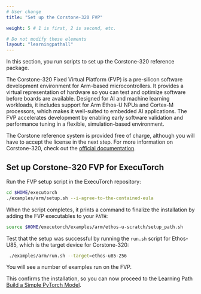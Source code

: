 ```yaml
---
# User change
title: "Set up the Corstone-320 FVP"

weight: 5 # 1 is first, 2 is second, etc.

# Do not modify these elements
layout: "learningpathall"
---
```


In this section, you run scripts to set up the Corstone-320 reference package.

The Corstone-320 Fixed Virtual Platform (FVP) is a pre-silicon software development environment for Arm-based microcontrollers. It provides a virtual representation of hardware so you can test and optimize software before boards are available. Designed for AI and machine learning workloads, it includes support for Arm Ethos-U NPUs and Cortex-M processors, which makes it well-suited to embedded AI applications. The FVP accelerates development by enabling early software validation and performance tuning in a flexible, simulation-based environment.

The Corstone reference system is provided free of charge, although you will have to accept the license in the next step. For more information on Corstone-320, check out the [official documentation](https://developer.arm.com/documentation/109761/0000?lang=en).

## Set up Corstone-320 FVP for ExecuTorch

Run the FVP setup script in the ExecuTorch repository:

```bash
cd $HOME/executorch
./examples/arm/setup.sh --i-agree-to-the-contained-eula
```

When the script completes, it prints a command to finalize the installation by adding the FVP executables to your `PATH`:

```bash
source $HOME/executorch/examples/arm/ethos-u-scratch/setup_path.sh
```

Test that the setup was successful by running the `run.sh` script for Ethos-U85, which is the target device for Corstone-320:

```bash
 ./examples/arm/run.sh --target=ethos-u85-256
```

You will see a number of examples run on the FVP.

This confirms the installation, so you can now proceed to the Learning Path [Build a Simple PyTorch Model](/learning-paths/embedded-and-microcontrollers/introduction-to-tinyml-on-arm/4-build-model/).